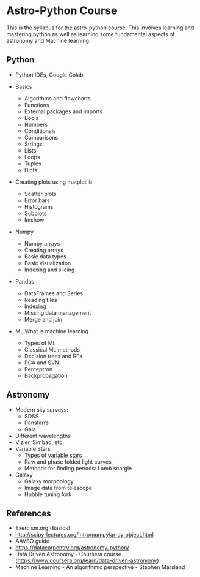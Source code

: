 # Astro-Python Course

This is the syllabus for the astro-python course. This involves learning and mastering python as well as learning some fundamental aspects of astronomy and Machine learning.

 ## Python

 + Python IDEs,  Google Colab
 + Basics
   + Algorithms and flowcharts
   + Functions
   + External packages and imports
   + Bools
   + Numbers
   + Conditionals
   + Comparisons
   + Strings
   + Lists
   + Loops
   + Tuples
   + Dicts

 + Creating plots using matplotlib
     + Scatter plots
     + Error bars
     + Histograms
     + Subplots
     + Imshow


+ Numpy
    + Numpy arrays
    + Creating arrays
    + Basic data types
    + Basic visualization
    + Indexing and slicing

+  Pandas
    + DataFrames and Series
    + Reading files
    + Indexing
    + Missing data management
    + Merge and join

+ ML
    What is machine learning
     + Types of ML
     + Classical ML methods
     + Decision trees and RFs
     + PCA and SVN
     + Perceptron
     + Backpropagation

## Astronomy

+ Modern sky surveys:
    + SDSS
    + Panstarrs
    + Gaia
+ Different wavelengths
+ Vizier, Simbad, etc
+ Variable Stars
    + Types of variable stars
    + Raw and phase folded light curves
    + Methods for finding periods: Lomb scargle
+ Galaxy
    + Galaxy morphology
    + Image data from telescope
    + Hubble tuning fork

## References

+ Exercism.org (Basics)
+ http://scipy-lectures.org/intro/numpy/array_object.html
+ AAVSO guide
+ https://datacarpentry.org/astronomy-python/
+ Data Driven Astronomy - Coursera course  (https://www.coursera.org/learn/data-driven-astronomy)
+ Machine Learning - An algorithmic perspective - Stephen Marsland
